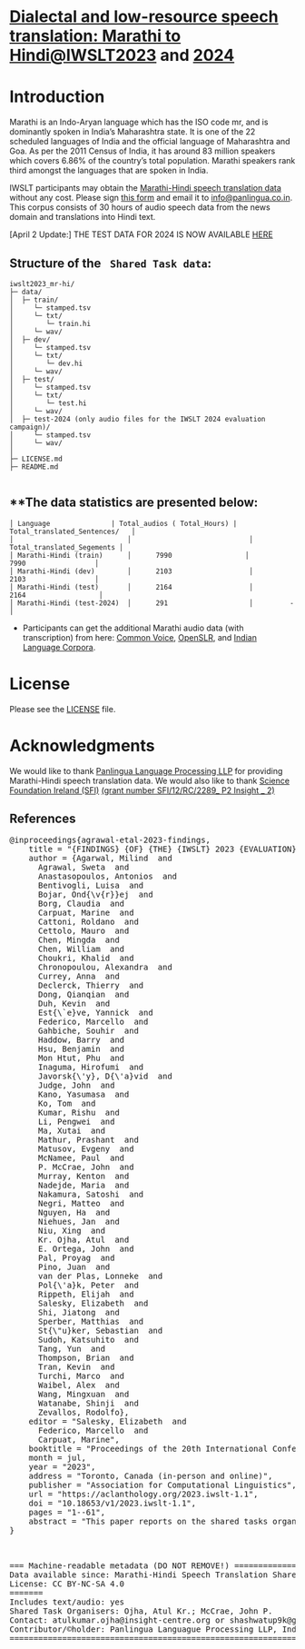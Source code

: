 # [Dialectal and low-resource speech translation: Marathi to Hindi@IWSLT2023](https://iwslt.org/2023/low-resource) and [2024](https://iwslt.org/2024/low-resource)

# Introduction
Marathi is an Indo-Aryan language which has the ISO code mr, and is dominantly spoken in India’s Maharashtra state. It is one of the 22 scheduled languages of India and the official language of Maharashtra and Goa. As per the 2011 Census of India, it has around 83 million speakers which covers 6.86% of the country’s total population. Marathi speakers rank third amongst the languages that are spoken in India.

IWSLT participants may obtain the [Marathi-Hindi speech translation data](https://github.com/panlingua/iwslt2023_mr-hi) without any cost. Please sign [this form](http://panlingua.co.in/iwslt-2023/IWSLT2023_mr-hi_Panlingua_Agreement.pdf) and email it to info@panlingua.co.in. This corpus consists of 30 hours of audio speech data from the news domain and translations into Hindi text.

[April 2 Update:] THE TEST DATA FOR 2024 IS NOW AVAILABLE [HERE](https://github.com/panlingua/iwslt2023_mr-hi/tree/main/test-2024)

## Structure of the ` Shared Task data`:
```
iwslt2023_mr-hi/
├─ data/
│  ├─ train/
│     └─ stamped.tsv
│     └─ txt/
│        └─ train.hi
│     └─ wav/
│  ├─ dev/
│     └─ stamped.tsv
│     └─ txt/
│        └─ dev.hi
│     └─ wav/
│  ├─ test/
│     └─ stamped.tsv
│     └─ txt/
│        └─ test.hi
│     └─ wav/
│  ├─ test-2024 (only audio files for the IWSLT 2024 evaluation campaign)/
│     └─ stamped.tsv
│     └─ wav/
│ 
├─ LICENSE.md
├─ README.md
   
```
**The data statistics are presented below:
-----------------------------------------------------
```
│ Language	             | Total_audios ( Total_Hours) | Total_translated_Sentences/   │
│                            │                             │    Total_translated_Segements │ 
│ Marathi-Hindi (train)      │      7990            	  │          7990                 │
│ Marathi-Hindi (dev)        │      2103                   │          2103                 │
│ Marathi-Hindi (test)       │      2164                   │         2164                  │
│ Marathi-Hindi (test-2024)  │      291                    │         -                     │
```
* Participants can get the additional Marathi audio data (with transcription) from here: [Common Voice](https://commonvoice.mozilla.org/en/datasets), [OpenSLR](https://www.openslr.org/64/), and [Indian Language Corpora](https://www.cse.iitb.ac.in/~pjyothi/indiccorpora/).

# License
Please see the [LICENSE](https://github.com/panlingua/iwslt2023_mr-hi/blob/main/LICENSE.md) file.

# Acknowledgments
We would like to thank [Panlingua Language Processing LLP](http://panlingua.co.in/) for providing Marathi-Hindi speech translation data. We would also like to thank [Science Foundation Ireland (SFI)](https://www.sfi.ie/) [(grant number SFI/12/RC/2289_ P2 Insight _ 2)](https://www.insight-centre.org/) 

## References
<pre>
@inproceedings{agrawal-etal-2023-findings,
    title = "{FINDINGS} {OF} {THE} {IWSLT} 2023 {EVALUATION} {CAMPAIGN}",
    author = {Agarwal, Milind  and
      Agrawal, Sweta  and
      Anastasopoulos, Antonios  and
      Bentivogli, Luisa  and
      Bojar, Ond{\v{r}}ej  and
      Borg, Claudia  and
      Carpuat, Marine  and
      Cattoni, Roldano  and
      Cettolo, Mauro  and
      Chen, Mingda  and
      Chen, William  and
      Choukri, Khalid  and
      Chronopoulou, Alexandra  and
      Currey, Anna  and
      Declerck, Thierry  and
      Dong, Qianqian  and
      Duh, Kevin  and
      Est{\`e}ve, Yannick  and
      Federico, Marcello  and
      Gahbiche, Souhir  and
      Haddow, Barry  and
      Hsu, Benjamin  and
      Mon Htut, Phu  and
      Inaguma, Hirofumi  and
      Javorsk{\'y}, D{\'a}vid  and
      Judge, John  and
      Kano, Yasumasa  and
      Ko, Tom  and
      Kumar, Rishu  and
      Li, Pengwei  and
      Ma, Xutai  and
      Mathur, Prashant  and
      Matusov, Evgeny  and
      McNamee, Paul  and
      P. McCrae, John  and
      Murray, Kenton  and
      Nadejde, Maria  and
      Nakamura, Satoshi  and
      Negri, Matteo  and
      Nguyen, Ha  and
      Niehues, Jan  and
      Niu, Xing  and
      Kr. Ojha, Atul  and
      E. Ortega, John  and
      Pal, Proyag  and
      Pino, Juan  and
      van der Plas, Lonneke  and
      Pol{\'a}k, Peter  and
      Rippeth, Elijah  and
      Salesky, Elizabeth  and
      Shi, Jiatong  and
      Sperber, Matthias  and
      St{\"u}ker, Sebastian  and
      Sudoh, Katsuhito  and
      Tang, Yun  and
      Thompson, Brian  and
      Tran, Kevin  and
      Turchi, Marco  and
      Waibel, Alex  and
      Wang, Mingxuan  and
      Watanabe, Shinji  and
      Zevallos, Rodolfo},
    editor = "Salesky, Elizabeth  and
      Federico, Marcello  and
      Carpuat, Marine",
    booktitle = "Proceedings of the 20th International Conference on Spoken Language Translation (IWSLT 2023)",
    month = jul,
    year = "2023",
    address = "Toronto, Canada (in-person and online)",
    publisher = "Association for Computational Linguistics",
    url = "https://aclanthology.org/2023.iwslt-1.1",
    doi = "10.18653/v1/2023.iwslt-1.1",
    pages = "1--61",
    abstract = "This paper reports on the shared tasks organized by the 20th IWSLT Conference. The shared tasks address 9 scientific challenges in spoken language translation: simultaneous and offline translation, automatic subtitling and dubbing, speech-to-speech translation, multilingual, dialect and low-resource speech translation, and formality control. The shared tasks attracted a total of 38 submissions by 31 teams. The growing interest towards spoken language translation is also witnessed by the constantly increasing number of shared task organizers and contributors to the overview paper, almost evenly distributed across industry and academia.",
}


</pre>
<pre>
=== Machine-readable metadata (DO NOT REMOVE!) =====================================================
Data available since: Marathi-Hindi Speech Translation Shared Task@IWSLT-2023
License: CC BY-NC-SA 4.0
=======
Includes text/audio: yes
Shared Task Organisers: Ojha, Atul Kr.; McCrae, John P.
Contact: atulkumar.ojha@insight-centre.org or shashwatup9k@gmail.com, info@panlingua.co.in
Contributor/&copy;holder: Panlingua Languague Processing LLP, India and Insight Centre for Data Analytics, Data Science Institue, University of Galway, Ireland
=======================================================================================================
</pre>
